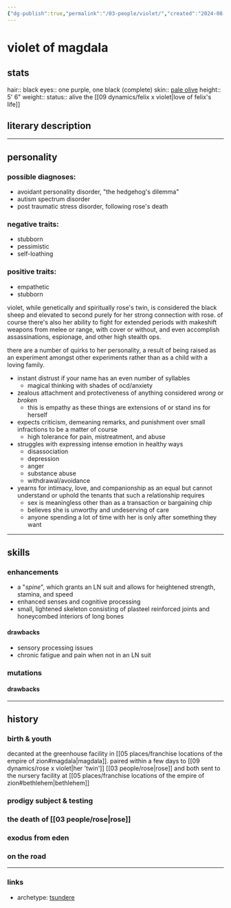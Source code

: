 ```yaml
---
{"dg-publish":true,"permalink":"/03-people/violet/","created":"2024-08-08T14:04:12.276-05:00","updated":"2025-01-06T08:26:04.954-06:00"}
---
```


# violet of magdala

## stats
hair:: black
eyes:: one purple, one black (complete)
skin:: [pale olive](https://images.app.goo.gl/4qniqgnecjUDpqpC6)
height:: 5' 6"
weight::
status:: alive
the [[09 dynamics/felix x violet\|love of felix's life]] 

## literary description
>
---
## personality
### possible diagnoses:
- avoidant personality disorder, "the hedgehog's dilemma"
- autism spectrum disorder
- post traumatic stress disorder, following rose's death
### negative traits:
- stubborn
- pessimistic
- self-loathing

### positive traits:
- empathetic
- stubborn

violet, while genetically and spiritually rose's twin, is considered the black sheep and elevated to second purely for her strong connection with rose. of course there's also her ability to fight for extended periods with makeshift weapons from melee or range, with cover or without, and even accomplish assassinations, espionage, and other high stealth ops.

there are a number of quirks to her personality, a result of being raised as an experiment amongst other experiments rather than as a child with a loving family.
- instant distrust if your name has an even number of syllables
	- magical thinking with shades of ocd/anxiety
- zealous attachment and protectiveness of anything considered *wrong* or *broken*
	- this is empathy as these things are extensions of or stand ins for herself
- expects criticism, demeaning remarks, and punishment over small infractions to be a matter of course
	- high tolerance for pain, mistreatment, and abuse
- struggles with expressing intense emotion in healthy ways
	- disassociation
	- depression
	- anger
	- substance abuse
	- withdrawal/avoidance
- yearns for intimacy, love, and companionship as an equal but cannot understand or uphold the tenants that such a relationship requires
	- sex is meaningless other than as a transaction or bargaining chip
	- believes she is unworthy and undeserving of care
	- anyone spending a lot of time with her is only after something they want

---
## skills
### enhancements
- a "*spine*", which grants an LN suit and allows for heightened strength, stamina, and speed
- enhanced senses and cognitive processing
- small, lightened skeleton consisting of plasteel reinforced joints and honeycombed interiors of long bones
#### drawbacks
- sensory processing issues
- chronic fatigue and pain when not in an LN suit
### mutations
#### drawbacks

---
## history
### birth & youth
decanted at the greenhouse facility in [[05 places/franchise locations of the empire of zion#magdala\|magdala]]. paired within a few days to [[09 dynamics/rose x violet\|her 'twin']] [[03 people/rose\|rose]] and both sent to the nursery facility at [[05 places/franchise locations of the empire of zion#bethlehem\|bethlehem]]

### prodigy subject & testing


### the death of [[03 people/rose\|rose]]


### exodus from eden


### on the road


---
### links
- archetype: [tsundere](https://tvtropes.org/pmwiki/pmwiki.php/Main/Tsundere)
